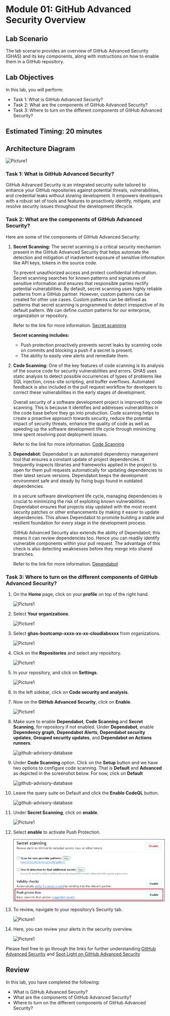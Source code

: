 # Module 01: GitHub Advanced Security Overview

## Lab Scenario

The lab scenario provides an overview of GitHub Advanced Security (GHAS) and its key components, along with instructions on how to enable them in a GitHub repository.

## Lab Objectives
In this lab, you will perform:

- Task 1: What is GitHub Advanced Security? 
- Task 2: What are the components of GitHub Advanced Security?  
- Task 3: Where to turn on the different components of GitHub Advanced Security?  

## Estimated Timing: 20 minutes

## Architecture Diagram

   ![Picture1](./images/ar01.png)

### Task 1: What is GitHub Advanced Security?

GitHub Advanced Security is an integrated security suite tailored to enhance your GitHub repositories against potential threats, vulnerabilities, and credential leaks without slowing development. It empowers developers with a robust set of tools and features to proactively identify, mitigate, and resolve security issues throughout the development lifecycle. 

### Task 2: What are the components of GitHub Advanced Security?  
Here are some of the components of GitHub Advanced Security:

1. **Secret Scanning:** The secret scanning is a critical security mechanism present in the GitHub Advanced Security that helps automate the detection and mitigation of inadvertent exposure of sensitive information like API keys, tokens in the source code.

    To prevent unauthorized access and protect confidential information. Secret scanning searches for known patterns and signatures of sensitive information and ensures that responsible parties rectify potential vulnerabilities. By default, secret scanning uses highly reliable patterns from a GitHub partner. However, custom patterns can be created for other use cases. Custom patterns can be defined as patterns that secret scanning is programmed to detect irrespective of its default pattern. We can define custom patterns for our enterprise, organization or repository.

   Refer to the link for more information. [Secret scanning](https://docs.github.com/en/code-security/secret-scanning/about-secret-scanning)

   **Secret scanning includes:**
    - Push protection proactively prevents secret leaks by scanning code on commits and blocking a push if a secret is present.
    - The ability to easily view alerts and remediate them.

1. **Code Scanning:** One of the key features of code scanning is its analysis of the source code for security vulnerabilities and errors. GHAS uses static analysis to detect possible occurrences of types of problems like SQL injection, cross-site scripting, and buffer overflows. Automated feedback is also included in the pull request workflow for developers to correct these vulnerabilities in the early stages of development.

    Overall security of a software development project is improved by code scanning. This is because it identifies and addresses vulnerabilities in the code base before they go into production. Code scanning helps to create a proactive approach towards security, reduce the potential impact of security threats, enhance the quality of code as well as speeding up the software development life cycle through minimizing time spent resolving post deployment issues.

   Refer to the link for more information. [Code Scanning](https://docs.github.com/en/code-security/code-scanning/introduction-to-code-scanning/about-code-scanning)

1. **Dependabot:** Dependabot is an automated dependency management tool that ensures a constant update of project dependencies. It frequently inspects libraries and frameworks applied in the project to open for them pull requests automatically for updating dependencies to their latest secure versions. Dependabot keeps the development environment safe and steady by fixing bugs found in outdated dependencies.

    In a secure software development life cycle, managing dependencies is crucial to minimizing the risk of exploiting known vulnerabilities. Dependabot ensures that projects stay updated with the most recent security patches or other enhancements by making it easier to update dependencies. This allows Dependabot to promote building a stable and resilient foundation for every stage in the development process.

    GitHub Advanced Security also extends the ability of Dependabot; this means it can review dependencies too. Hence you can readily identify vulnerable components within your pull request. The advantage of this check is also detecting weaknesses before they merge into shared branches.

   Refer to the link for more information. [Dependabot](https://docs.github.com/en/code-security/getting-started/dependabot-quickstart-guide)

### Task 3: Where to turn on the different components of GitHub Advanced Security?  

1. On the **Home** page, click on your **profile** on top of the right hand.

   ![Picture1](./images/orgprofile.png) 

1. Select **Your organizations**.

   ![Picture1](./images/org.png) 

1. Select **ghas-bootcamp-xxxx-xx-xx-cloudlabsxxx** from organizations.

   ![Picture1](./images/ghas-exercise1-4.png) 

1. Click on the **Repositories** and select any repository.

   ![Picture1](./images/anyrepo.png) 

1. In your repository, and click on **Settings**.

   ![Picture1](./images/ghasr1.png)

1. In the left sidebar, click on **Code security and analysis**.

1. Now on the **GitHub Advanced Security**, click on **Enable**.

   ![Picture1](./images/ghadvanceenablae.png)

1. Make sure to enable **Dependabot**, **Code Scanning** and **Secret Scanning**, for repository if not enabled. Under **Dependabot**, enable **Dependency graph**, **Dependabot Alerts**, **Dependabot security updates**, **Grouped security updates**, and **Dependabot on Actions runners**.

   ![github-advisory-database](images/g14.png)
   
1. Under **Code Scanning** option. Click on the **Setup** button and we have two options to configure code scanning. That is **Default** and **Advanced** as depicted in the screenshot below. For now, click on **Default**

   ![github-advisory-database](images/gb.png)

1. Leave the query suite on Default and click the **Enable CodeQL** button.

   ![github-advisory-database](images/ghas-exercise1-5.png)

1. Under **Secret Scanning**, click on **enable**.

   ![Picture1](./images/mod2ss1.png)

1. Select **enable** to activate Push Protection.

   ![Picture1](./images/Mod1T1S12.png)

1. To review, navigate to your repository’s Security tab.

   ![Picture1](./images/security-tab.png)

1. Here, you can review your alerts in the security overview.

   ![Picture1](./images/security-overview-paget1.png)
   
Please feel free to go through the links for further understanding:[GitHub Advanced Security](https://docs.github.com/en/get-started/learning-about-github/about-github-advanced-security) and [Spot Light on GitHub Advanced Security](https://developer.microsoft.com/en-us/reactor/series/S-1311/?wt.mc_id=promotional_S-1311_email_reactor)

## Review
 
In this lab, you have completed the following:
+ What is GitHub Advanced Security?
+ What are the components of GitHub Advanced Security?
+ Where to turn on the different components of GitHub Advanced Security? 
